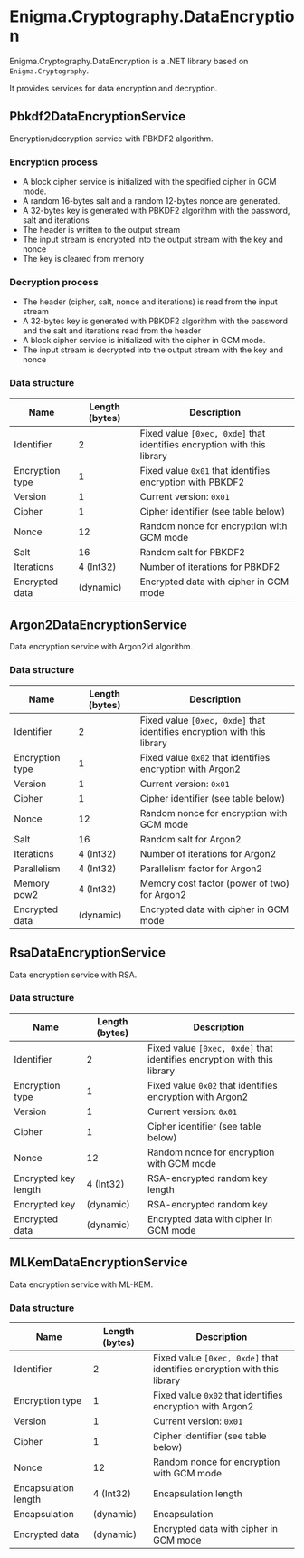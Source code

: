 # Enigma.Cryptography.DataEncryption

Enigma.Cryptography.DataEncryption is a .NET library based on `Enigma.Cryptography`.

It provides services for data encryption and decryption.

## Pbkdf2DataEncryptionService

Encryption/decryption service with PBKDF2 algorithm.

### Encryption process

- A block cipher service is initialized with the specified cipher in GCM mode.
- A random 16-bytes salt and a random 12-bytes nonce are generated.
- A 32-bytes key is generated with PBKDF2 algorithm with the password, salt and iterations
- The header is written to the output stream
- The input stream is encrypted into the output stream with the key and nonce
- The key is cleared from memory

### Decryption process

- The header (cipher, salt, nonce and iterations) is read from the input stream
- A 32-bytes key is generated with PBKDF2 algorithm with the password and the salt and iterations read from the header
- A block cipher service is initialized with the cipher in GCM mode.
- The input stream is decrypted into the output stream with the key and nonce

### Data structure

| Name            | Length (bytes) | Description                                                             |
|-----------------|----------------|-------------------------------------------------------------------------|
| Identifier      | 2              | Fixed value `[0xec, 0xde]` that identifies encryption with this library |
| Encryption type | 1              | Fixed value `0x01` that identifies encryption with PBKDF2               |
| Version         | 1              | Current version: `0x01`                                                 |
| Cipher          | 1              | Cipher identifier (see table below)                                     |
| Nonce           | 12             | Random nonce for encryption with GCM mode                               |
| Salt            | 16             | Random salt for PBKDF2                                                  |
| Iterations      | 4 (Int32)      | Number of iterations for PBKDF2                                         |
| Encrypted data  | (dynamic)      | Encrypted data with cipher in GCM mode                                  |

## Argon2DataEncryptionService

Data encryption service with Argon2id algorithm.

### Data structure

| Name            | Length (bytes) | Description                                                             |
|-----------------|----------------|-------------------------------------------------------------------------|
| Identifier      | 2              | Fixed value `[0xec, 0xde]` that identifies encryption with this library |
| Encryption type | 1              | Fixed value `0x02` that identifies encryption with Argon2               |
| Version         | 1              | Current version: `0x01`                                                 |
| Cipher          | 1              | Cipher identifier (see table below)                                     |
| Nonce           | 12             | Random nonce for encryption with GCM mode                               |
| Salt            | 16             | Random salt for Argon2                                                  |
| Iterations      | 4 (Int32)      | Number of iterations for Argon2                                         |
| Parallelism     | 4 (Int32)      | Parallelism factor for Argon2                                           |
| Memory pow2     | 4 (Int32)      | Memory cost factor (power of two) for Argon2                            |
| Encrypted data  | (dynamic)      | Encrypted data with cipher in GCM mode                                  |

## RsaDataEncryptionService

Data encryption service with RSA.

### Data structure

| Name                 | Length (bytes) | Description                                                             |
|----------------------|----------------|-------------------------------------------------------------------------|
| Identifier           | 2              | Fixed value `[0xec, 0xde]` that identifies encryption with this library |
| Encryption type      | 1              | Fixed value `0x02` that identifies encryption with Argon2               |
| Version              | 1              | Current version: `0x01`                                                 |
| Cipher               | 1              | Cipher identifier (see table below)                                     |
| Nonce                | 12             | Random nonce for encryption with GCM mode                               |
| Encrypted key length | 4 (Int32)      | RSA-encrypted random key length                                         |
| Encrypted key        | (dynamic)      | RSA-encrypted random key                                                |
| Encrypted data       | (dynamic)      | Encrypted data with cipher in GCM mode                                  |

## MLKemDataEncryptionService

Data encryption service with ML-KEM.

### Data structure

| Name                 | Length (bytes) | Description                                                             |
|----------------------|----------------|-------------------------------------------------------------------------|
| Identifier           | 2              | Fixed value `[0xec, 0xde]` that identifies encryption with this library |
| Encryption type      | 1              | Fixed value `0x02` that identifies encryption with Argon2               |
| Version              | 1              | Current version: `0x01`                                                 |
| Cipher               | 1              | Cipher identifier (see table below)                                     |
| Nonce                | 12             | Random nonce for encryption with GCM mode                               |
| Encapsulation length | 4 (Int32)      | Encapsulation length                                                    |
| Encapsulation        | (dynamic)      | Encapsulation                                                           |
| Encrypted data       | (dynamic)      | Encrypted data with cipher in GCM mode                                  |
